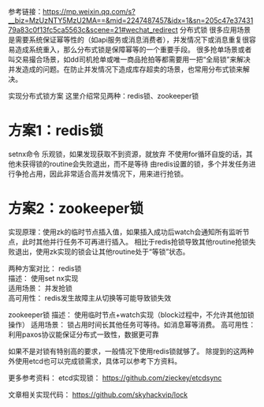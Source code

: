 参考链接：https://mp.weixin.qq.com/s?__biz=MzUzNTY5MzU2MA==&mid=2247487457&idx=1&sn=205c47e3743179a83c0f13fc5ca5563c&scene=21#wechat_redirect
分布式锁
很多应用场景是需要系统保证幂等性的（如api服务或消息消费者），并发情况下或消息重复很容易造成系统重入，那么分布式锁是保障幂等的一个重要手段。
很多抢单场景或者叫交易撮合场景，如dd司机抢单或唯一商品抢拍等都需要用一把“全局锁”来解决并发造成的问题。在防止并发情况下造成库存超卖的场景，也常用分布式锁来解决。

实现分布式锁方案
这里介绍常见两种：redis锁、zookeeper锁

# 方案1：redis锁
setnx命令    乐观锁，如果发现获取不到资源，就放弃
不使用for循环自旋的话，其他未获得锁的routine会失败退出，而不是等待
由redis设置的锁，多个并发任务进行争抢占用，因此非常适合高并发情况下，用来进行抢锁。

# 方案2：zookeeper锁
实现原理：使用zk的临时节点插入值，如果插入成功后watch会通知所有监听节点，此时其他并行任务不可再进行插入。
相比于redis抢锁导致其他routine抢锁失败退出，使用zk实现的锁会让其他routine处于“等锁”状态。

两种方案对比：
redis锁                
描述：           使用set nx实现           
适用场景：       并发抢锁               
高可用性：       redis发生故障主从切换等可能导致锁失效


zookeeper锁
描述：          使用临时节点+watch实现（block过程中，不允许其他加锁操作）
适用场景：      锁占用时间长其他任务可等待。如消息幂等消费。
高可用性：      利用paxos协议能保证分布式一致性，数据更可靠

如果不是对锁有特别高的要求，一般情况下使用redis锁就够了。
除提到的这两种外使用etcd也可以完成锁需求，具体可以参考下方资料。



更多参考资料：
etcd实现锁：
https://github.com/zieckey/etcdsync

文章相关实现代码：
https://github.com/skyhackvip/lock